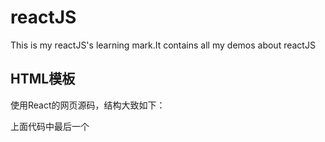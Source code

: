 # reactJS
This is my reactJS's learning mark.It contains all my demos about reactJS
## HTML模板
  使用React的网页源码，结构大致如下：
  <!DOCTYPE html>
  <html>
    <head>
      <script src="../build/react.js"></script>
      <script src="../build/react-dom.js"></script>
      <script src="../build/browser.min.js"></script>
   </head>
  <body>
    <div id="example"></div>
    <script type="text/babel">
      //***Our code 
     </script>
  </body>
  </html>
  上面代码中最后一个<script>标签的type 属性为text/babel.这是因为React独有的JSX语法，跟JavaScript不兼容。<br>
  其次，上面代码一共用了三个库，react.js react-dom.js和Browser.js。他们首先被加载。其中react.js是react的核心库。react-dom.js是提供与DOM相关的功能。Browser.js是将JSX语法转换为JavaScript语法。实际上线的时候，通过 $ babel src --out--dir build来讲src子目录中的js文件进行语法转换，转码后的文件全部放在build子目录。
  
## Index
1  Render JSX <br>
2  Use JavaScript in JSX <br>
3  Use array in JSX <br>
4  Define a component <br>
5  this.props.children  <br>
6  PropTypes  <br>
7  Finding a DOM node <br>
8  this.state <br>
9  Form <br>
10 Component Lifecycle  <br>
11 Ajax <br>
12 Display value from a Promise <br>
13 Server-side rendering  <br>
 <hr/>
## ReactDOM.render()
  ReactDOM.render()是React的最基本方法，用于将模板转为html语言，并插入指定的DOM节点</br>
  ReactDOM.render(
    <h1>Hello, world!</h1>,
    document.getElementById('example')
  );
  
